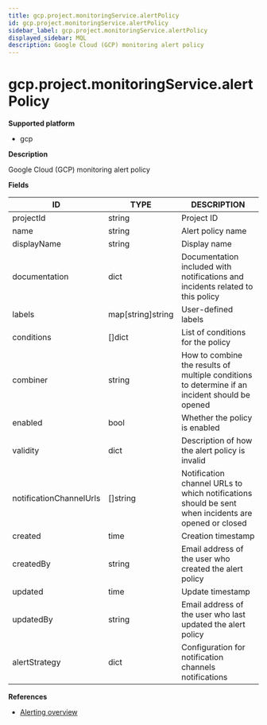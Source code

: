 ```yaml
---
title: gcp.project.monitoringService.alertPolicy
id: gcp.project.monitoringService.alertPolicy
sidebar_label: gcp.project.monitoringService.alertPolicy
displayed_sidebar: MQL
description: Google Cloud (GCP) monitoring alert policy
---
```


# gcp.project.monitoringService.alertPolicy

**Supported platform**

- gcp

**Description**

Google Cloud (GCP) monitoring alert policy

**Fields**

| ID                      | TYPE              | DESCRIPTION                                                                                         |
| ----------------------- | ----------------- | --------------------------------------------------------------------------------------------------- |
| projectId               | string            | Project ID                                                                                          |
| name                    | string            | Alert policy name                                                                                   |
| displayName             | string            | Display name                                                                                        |
| documentation           | dict              | Documentation included with notifications and incidents related to this policy                      |
| labels                  | map[string]string | User-defined labels                                                                                 |
| conditions              | &#91;&#93;dict    | List of conditions for the policy                                                                   |
| combiner                | string            | How to combine the results of multiple conditions to determine if an incident should be opened      |
| enabled                 | bool              | Whether the policy is enabled                                                                       |
| validity                | dict              | Description of how the alert policy is invalid                                                      |
| notificationChannelUrls | &#91;&#93;string  | Notification channel URLs to which notifications should be sent when incidents are opened or closed |
| created                 | time              | Creation timestamp                                                                                  |
| createdBy               | string            | Email address of the user who created the alert policy                                              |
| updated                 | time              | Update timestamp                                                                                    |
| updatedBy               | string            | Email address of the user who last updated the alert policy                                         |
| alertStrategy           | dict              | Configuration for notification channels notifications                                               |

**References**

- [Alerting overview](https://cloud.google.com/monitoring/alerts)

